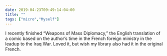 ```yaml
---
date: 2019-04-23T09:49:14-04:00
title: ""
tags: ["micro","Myself"]
---
```

I recently finished “Weapons of Mass Diplomacy,” the English translation of a comic based on the author’s time in the French foreign ministry in the leadup to the Iraq War. Loved it, but wish my library also had it in the original French.
